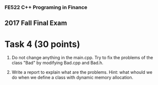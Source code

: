 ### FE522 C++ Programing in Finance

## 2017 Fall Final Exam

# Task 4 (30 points)

1. Do not change anything in the main.cpp. Try to fix the problems of the class "Bad" by modifying Bad.cpp and Bad.h.

2. Write a report to explain what are the problems. Hint: what whould we do when we define a class with dynamic memory allocation.
